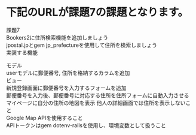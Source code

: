 # 下記のURLが課題7の課題となります。
課題7<br>
Bookers2に住所検索機能を追加しましょう<br>
jpostal.jpとgem jp_prefectureを使用して住所を検索しましょう<br>
実装する機能<br>

モデル<br>
userモデルに郵便番号, 住所を格納するカラムを追加<br>
ビュー<br>
新規登録画面に郵便番号を入力するフォームを追加<br>
郵便番号を入力後、郵便番号に対応する住所を住所フォームに自動入力させる<br>
マイページに自分の住所の地図を表示 他人の詳細画面では住所を表示しないこと<br>
Google Map APIを使用すること<br>
APIトークンはgem dotenv-railsを使用し、環境変数として扱うこと
